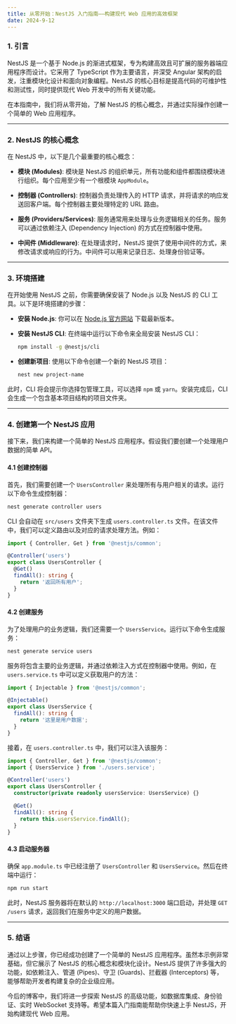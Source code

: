 ```yaml
---
title: 从零开始：NestJS 入门指南——构建现代 Web 应用的高效框架
date: 2024-9-12
---
```


### 1. 引言
NestJS 是一个基于 Node.js 的渐进式框架，专为构建高效且可扩展的服务器端应用程序而设计。它采用了 TypeScript 作为主要语言，并深受 Angular 架构的启发，注重模块化设计和面向对象编程。NestJS 的核心目标是提高代码的可维护性和测试性，同时提供现代 Web 开发中的所有关键功能。

在本指南中，我们将从零开始，了解 NestJS 的核心概念，并通过实际操作创建一个简单的 Web 应用程序。

---

### 2. NestJS 的核心概念

在 NestJS 中，以下是几个最重要的核心概念：

- **模块 (Modules)**: 模块是 NestJS 的组织单元，所有功能和组件都围绕模块进行组织。每个应用至少有一个根模块 `AppModule`。
  
- **控制器 (Controllers)**: 控制器负责处理传入的 HTTP 请求，并将请求的响应发送回客户端。每个控制器主要处理特定的 URL 路由。

- **服务 (Providers/Services)**: 服务通常用来处理与业务逻辑相关的任务。服务可以通过依赖注入 (Dependency Injection) 的方式在控制器中使用。

- **中间件 (Middleware)**: 在处理请求时，NestJS 提供了使用中间件的方式，来修改请求或响应的行为。中间件可以用来记录日志、处理身份验证等。

---

### 3. 环境搭建

在开始使用 NestJS 之前，你需要确保安装了 Node.js 以及 NestJS 的 CLI 工具。以下是环境搭建的步骤：

- **安装 Node.js**: 你可以在 [Node.js 官方网站](https://nodejs.org/) 下载最新版本。
  
- **安装 NestJS CLI**: 在终端中运行以下命令来全局安装 NestJS CLI：
  ```bash
  npm install -g @nestjs/cli
  ```

- **创建新项目**: 使用以下命令创建一个新的 NestJS 项目：
  ```bash
  nest new project-name
  ```

此时，CLI 将会提示你选择包管理工具，可以选择 `npm` 或 `yarn`。安装完成后，CLI 会生成一个包含基本项目结构的项目文件夹。

---

### 4. 创建第一个 NestJS 应用

接下来，我们来构建一个简单的 NestJS 应用程序。假设我们要创建一个处理用户数据的简单 API。

#### 4.1 创建控制器

首先，我们需要创建一个 `UsersController` 来处理所有与用户相关的请求。运行以下命令生成控制器：
```bash
nest generate controller users
```

CLI 会自动在 `src/users` 文件夹下生成 `users.controller.ts` 文件。在该文件中，我们可以定义路由以及对应的请求处理方法。例如：
```typescript
import { Controller, Get } from '@nestjs/common';

@Controller('users')
export class UsersController {
  @Get()
  findAll(): string {
    return '返回所有用户';
  }
}
```

#### 4.2 创建服务

为了处理用户的业务逻辑，我们还需要一个 `UsersService`。运行以下命令生成服务：
```bash
nest generate service users
```

服务将包含主要的业务逻辑，并通过依赖注入方式在控制器中使用。例如，在 `users.service.ts` 中可以定义获取用户的方法：
```typescript
import { Injectable } from '@nestjs/common';

@Injectable()
export class UsersService {
  findAll(): string {
    return '这里是用户数据';
  }
}
```

接着，在 `users.controller.ts` 中，我们可以注入该服务：
```typescript
import { Controller, Get } from '@nestjs/common';
import { UsersService } from './users.service';

@Controller('users')
export class UsersController {
  constructor(private readonly usersService: UsersService) {}

  @Get()
  findAll(): string {
    return this.usersService.findAll();
  }
}
```

#### 4.3 启动服务器

确保 `app.module.ts` 中已经注册了 `UsersController` 和 `UsersService`。然后在终端中运行：
```bash
npm run start
```

此时，NestJS 服务器将在默认的 `http://localhost:3000` 端口启动，并处理 `GET /users` 请求，返回我们在服务中定义的用户数据。

---

### 5. 结语

通过以上步骤，你已经成功创建了一个简单的 NestJS 应用程序。虽然本示例非常基础，但它展示了 NestJS 的核心概念和模块化设计。NestJS 提供了许多强大的功能，如依赖注入、管道 (Pipes)、守卫 (Guards)、拦截器 (Interceptors) 等，能够帮助开发者构建复杂的企业级应用。

今后的博客中，我们将进一步探索 NestJS 的高级功能，如数据库集成、身份验证、实时 WebSocket 支持等。希望本篇入门指南能帮助你快速上手 NestJS，开始构建现代 Web 应用。

